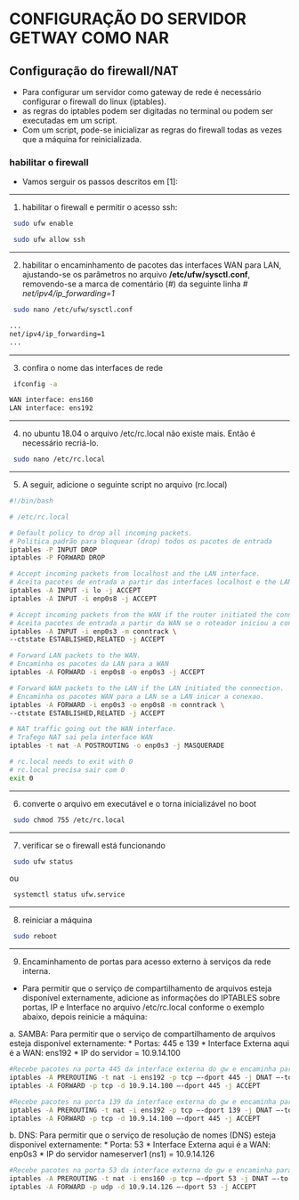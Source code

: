 # CONFIGURAÇÃO DO SERVIDOR GETWAY COMO NAR

## Configuração do firewall/NAT

   * Para configurar um servidor como gateway de rede é necessário configurar o firewall do linux (iptables). 
   * as regras do iptables podem ser digitadas no terminal ou podem ser executadas em um script.
   * Com um script, pode-se inicializar as regras do firewall todas as vezes que a máquina for reinicializada.

### habilitar o firewall 
   * Vamos serguir os passos descritos em [1]:
   
---
   1. habilitar o firewall e permitir o acesso ssh:
```bash
 sudo ufw enable
```
```bash
 sudo ufw allow ssh
```

---
   2. habilitar o encaminhamento de pacotes das interfaces WAN para LAN, ajustando-se os parâmetros no arquivo **/etc/ufw/sysctl.conf**, removendo-se a marca de comentário (#) da seguinte linha _# net/ipv4/ip_forwarding=1_
```bash
 sudo nano /etc/ufw/sysctl.conf
``` 
```bash
...
net/ipv4/ip_forwarding=1
...
```

---
   3. confira o nome das interfaces de rede
```bash
 ifconfig -a
```
```bash
WAN interface: ens160
LAN interface: ens192
```

---
   4. no ubuntu 18.04 o arquivo /etc/rc.local não existe mais. Então é necessário recriá-lo.
```bash
 sudo nano /etc/rc.local
```

---
   5. A seguir, adicione o seguinte script no arquivo (rc.local)
```bash
#!/bin/bash

# /etc/rc.local

# Default policy to drop all incoming packets.
# Politica padrão para bloquear (drop) todos os pacotes de entrada
iptables -P INPUT DROP
iptables -P FORWARD DROP

# Accept incoming packets from localhost and the LAN interface.
# Aceita pacotes de entrada a partir das interfaces localhost e the LAN.
iptables -A INPUT -i lo -j ACCEPT
iptables -A INPUT -i enp0s8 -j ACCEPT

# Accept incoming packets from the WAN if the router initiated the connection.
# Aceita pacotes de entrada a partir da WAN se o roteador iniciou a conexao
iptables -A INPUT -i enp0s3 -m conntrack \
--ctstate ESTABLISHED,RELATED -j ACCEPT

# Forward LAN packets to the WAN.
# Encaminha os pacotes da LAN para a WAN
iptables -A FORWARD -i enp0s8 -o enp0s3 -j ACCEPT

# Forward WAN packets to the LAN if the LAN initiated the connection.
# Encaminha os pacotes WAN para a LAN se a LAN inicar a conexao.
iptables -A FORWARD -i enp0s3 -o enp0s8 -m conntrack \
--ctstate ESTABLISHED,RELATED -j ACCEPT

# NAT traffic going out the WAN interface.
# Trafego NAT sai pela interface WAN
iptables -t nat -A POSTROUTING -o enp0s3 -j MASQUERADE

# rc.local needs to exit with 0
# rc.local precisa sair com 0
exit 0
```

---
   6. converte o arquivo em executável e o torna inicializável no boot
```bash
 sudo chmod 755 /etc/rc.local
```

---
   7. verificar se o firewall está funcionando
```bash
 sudo ufw status
```
ou
```bash
 systemctl status ufw.service
```

---
   8.  reiniciar a máquina
```bash
 sudo reboot
```

---
  9. Encaminhamento de portas para acesso externo à serviços da rede interna.
  
  * Para permitir que o serviço de compartilhamento de arquivos esteja disponível externamente, adicione as informações do IPTABLES sobre portas, IP e Interface no arquivo /etc/rc.local conforme o exemplo abaixo, depois reinicie a máquina:
  
   a. SAMBA: Para permitir que o serviço de compartilhamento de arquivos esteja disponível externamente:
        * Portas: 445 e 139
        * Interface Externa aqui é a WAN: ens192
        * IP do servidor = 10.9.14.100
        
```bash
#Recebe pacotes na porta 445 da interface externa do gw e encaminha para o servidor interno na porta 445
iptables -A PREROUTING -t nat -i ens192 -p tcp –-dport 445 -j DNAT –-to 10.9.14.100:445
iptables -A FORWARD -p tcp -d 10.9.14.100 –-dport 445 -j ACCEPT

#Recebe pacotes na porta 139 da interface externa do gw e encaminha para o servidor interno na porta 139
iptables -A PREROUTING -t nat -i ens192 -p tcp –-dport 139 -j DNAT –-to 10.9.14.100:139
iptables -A FORWARD -p tcp -d 10.9.14.100 –-dport 445 -j ACCEPT
```
   b. DNS: Para permitir que o serviço de resolução de nomes (DNS) esteja disponível externamente:
        * Porta: 53
        * Interface Externa aqui é a WAN: enp0s3
        * IP do servidor nameserver1 (ns1) = 10.9.14.126
        
```bash
#Recebe pacotes na porta 53 da interface externa do gw e encaminha para o servidor DNS Master interno na porta 53
iptables -A PREROUTING -t nat -i ens160 -p tcp –-dport 53 -j DNAT –-to 10.9.14.126:53
iptables -A FORWARD -p udp -d 10.9.14.126 –-dport 53 -j ACCEPT
```


